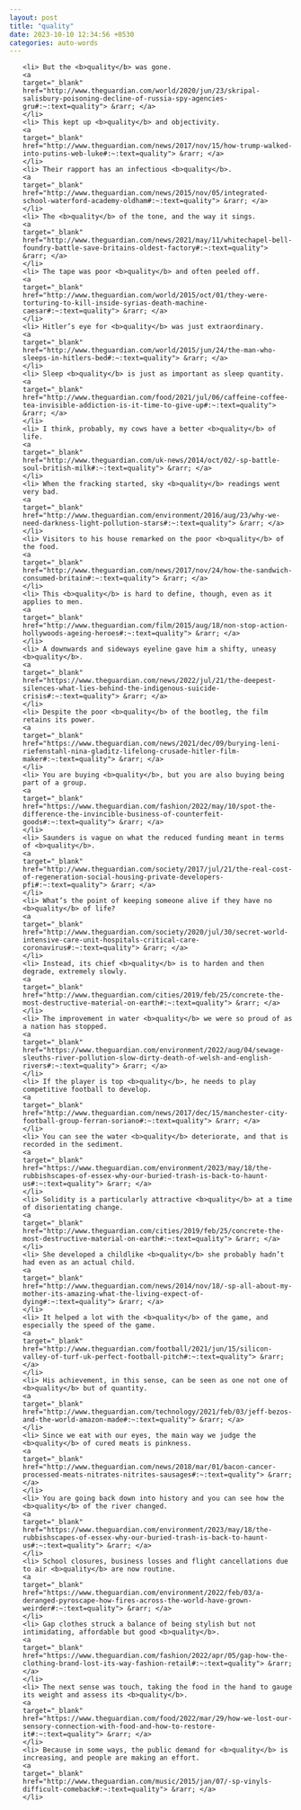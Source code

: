 ```yaml
---
layout: post
title: "quality"
date: 2023-10-10 12:34:56 +0530
categories: auto-words
---
```

<ol>

    <li> But the <b>quality</b> was gone.
    <a 
    target="_blank" 
    href="http://www.theguardian.com/world/2020/jun/23/skripal-salisbury-poisoning-decline-of-russia-spy-agencies-gru#:~:text=quality"> &rarr; </a>
    </li>
    <li> This kept up <b>quality</b> and objectivity.
    <a 
    target="_blank" 
    href="http://www.theguardian.com/news/2017/nov/15/how-trump-walked-into-putins-web-luke#:~:text=quality"> &rarr; </a>
    </li>
    <li> Their rapport has an infectious <b>quality</b>.
    <a 
    target="_blank" 
    href="http://www.theguardian.com/news/2015/nov/05/integrated-school-waterford-academy-oldham#:~:text=quality"> &rarr; </a>
    </li>
    <li> The <b>quality</b> of the tone, and the way it sings.
    <a 
    target="_blank" 
    href="http://www.theguardian.com/news/2021/may/11/whitechapel-bell-foundry-battle-save-britains-oldest-factory#:~:text=quality"> &rarr; </a>
    </li>
    <li> The tape was poor <b>quality</b> and often peeled off.
    <a 
    target="_blank" 
    href="http://www.theguardian.com/world/2015/oct/01/they-were-torturing-to-kill-inside-syrias-death-machine-caesar#:~:text=quality"> &rarr; </a>
    </li>
    <li> Hitler’s eye for <b>quality</b> was just extraordinary.
    <a 
    target="_blank" 
    href="http://www.theguardian.com/world/2015/jun/24/the-man-who-sleeps-in-hitlers-bed#:~:text=quality"> &rarr; </a>
    </li>
    <li> Sleep <b>quality</b> is just as important as sleep quantity.
    <a 
    target="_blank" 
    href="http://www.theguardian.com/food/2021/jul/06/caffeine-coffee-tea-invisible-addiction-is-it-time-to-give-up#:~:text=quality"> &rarr; </a>
    </li>
    <li> I think, probably, my cows have a better <b>quality</b> of life.
    <a 
    target="_blank" 
    href="http://www.theguardian.com/uk-news/2014/oct/02/-sp-battle-soul-british-milk#:~:text=quality"> &rarr; </a>
    </li>
    <li> When the fracking started, sky <b>quality</b> readings went very bad.
    <a 
    target="_blank" 
    href="http://www.theguardian.com/environment/2016/aug/23/why-we-need-darkness-light-pollution-stars#:~:text=quality"> &rarr; </a>
    </li>
    <li> Visitors to his house remarked on the poor <b>quality</b> of the food.
    <a 
    target="_blank" 
    href="http://www.theguardian.com/news/2017/nov/24/how-the-sandwich-consumed-britain#:~:text=quality"> &rarr; </a>
    </li>
    <li> This <b>quality</b> is hard to define, though, even as it applies to men.
    <a 
    target="_blank" 
    href="http://www.theguardian.com/film/2015/aug/18/non-stop-action-hollywoods-ageing-heroes#:~:text=quality"> &rarr; </a>
    </li>
    <li> A downwards and sideways eyeline gave him a shifty, uneasy <b>quality</b>.
    <a 
    target="_blank" 
    href="https://www.theguardian.com/news/2022/jul/21/the-deepest-silences-what-lies-behind-the-indigenous-suicide-crisis#:~:text=quality"> &rarr; </a>
    </li>
    <li> Despite the poor <b>quality</b> of the bootleg, the film retains its power.
    <a 
    target="_blank" 
    href="https://www.theguardian.com/news/2021/dec/09/burying-leni-riefenstahl-nina-gladitz-lifelong-crusade-hitler-film-maker#:~:text=quality"> &rarr; </a>
    </li>
    <li> You are buying <b>quality</b>, but you are also buying being part of a group.
    <a 
    target="_blank" 
    href="https://www.theguardian.com/fashion/2022/may/10/spot-the-difference-the-invincible-business-of-counterfeit-goods#:~:text=quality"> &rarr; </a>
    </li>
    <li> Saunders is vague on what the reduced funding meant in terms of <b>quality</b>.
    <a 
    target="_blank" 
    href="http://www.theguardian.com/society/2017/jul/21/the-real-cost-of-regeneration-social-housing-private-developers-pfi#:~:text=quality"> &rarr; </a>
    </li>
    <li> What’s the point of keeping someone alive if they have no <b>quality</b> of life?
    <a 
    target="_blank" 
    href="http://www.theguardian.com/society/2020/jul/30/secret-world-intensive-care-unit-hospitals-critical-care-coronavirus#:~:text=quality"> &rarr; </a>
    </li>
    <li> Instead, its chief <b>quality</b> is to harden and then degrade, extremely slowly.
    <a 
    target="_blank" 
    href="http://www.theguardian.com/cities/2019/feb/25/concrete-the-most-destructive-material-on-earth#:~:text=quality"> &rarr; </a>
    </li>
    <li> The improvement in water <b>quality</b> we were so proud of as a nation has stopped.
    <a 
    target="_blank" 
    href="https://www.theguardian.com/environment/2022/aug/04/sewage-sleuths-river-pollution-slow-dirty-death-of-welsh-and-english-rivers#:~:text=quality"> &rarr; </a>
    </li>
    <li> If the player is top <b>quality</b>, he needs to play competitive football to develop.
    <a 
    target="_blank" 
    href="http://www.theguardian.com/news/2017/dec/15/manchester-city-football-group-ferran-soriano#:~:text=quality"> &rarr; </a>
    </li>
    <li> You can see the water <b>quality</b> deteriorate, and that is recorded in the sediment.
    <a 
    target="_blank" 
    href="https://www.theguardian.com/environment/2023/may/18/the-rubbishscapes-of-essex-why-our-buried-trash-is-back-to-haunt-us#:~:text=quality"> &rarr; </a>
    </li>
    <li> Solidity is a particularly attractive <b>quality</b> at a time of disorientating change.
    <a 
    target="_blank" 
    href="http://www.theguardian.com/cities/2019/feb/25/concrete-the-most-destructive-material-on-earth#:~:text=quality"> &rarr; </a>
    </li>
    <li> She developed a childlike <b>quality</b> she probably hadn’t had even as an actual child.
    <a 
    target="_blank" 
    href="http://www.theguardian.com/news/2014/nov/18/-sp-all-about-my-mother-its-amazing-what-the-living-expect-of-dying#:~:text=quality"> &rarr; </a>
    </li>
    <li> It helped a lot with the <b>quality</b> of the game, and especially the speed of the game.
    <a 
    target="_blank" 
    href="http://www.theguardian.com/football/2021/jun/15/silicon-valley-of-turf-uk-perfect-football-pitch#:~:text=quality"> &rarr; </a>
    </li>
    <li> His achievement, in this sense, can be seen as one not one of <b>quality</b> but of quantity.
    <a 
    target="_blank" 
    href="http://www.theguardian.com/technology/2021/feb/03/jeff-bezos-and-the-world-amazon-made#:~:text=quality"> &rarr; </a>
    </li>
    <li> Since we eat with our eyes, the main way we judge the <b>quality</b> of cured meats is pinkness.
    <a 
    target="_blank" 
    href="http://www.theguardian.com/news/2018/mar/01/bacon-cancer-processed-meats-nitrates-nitrites-sausages#:~:text=quality"> &rarr; </a>
    </li>
    <li> You are going back down into history and you can see how the <b>quality</b> of the river changed.
    <a 
    target="_blank" 
    href="https://www.theguardian.com/environment/2023/may/18/the-rubbishscapes-of-essex-why-our-buried-trash-is-back-to-haunt-us#:~:text=quality"> &rarr; </a>
    </li>
    <li> School closures, business losses and flight cancellations due to air <b>quality</b> are now routine.
    <a 
    target="_blank" 
    href="https://www.theguardian.com/environment/2022/feb/03/a-deranged-pyroscape-how-fires-across-the-world-have-grown-weirder#:~:text=quality"> &rarr; </a>
    </li>
    <li> Gap clothes struck a balance of being stylish but not intimidating, affordable but good <b>quality</b>.
    <a 
    target="_blank" 
    href="https://www.theguardian.com/fashion/2022/apr/05/gap-how-the-clothing-brand-lost-its-way-fashion-retail#:~:text=quality"> &rarr; </a>
    </li>
    <li> The next sense was touch, taking the food in the hand to gauge its weight and assess its <b>quality</b>.
    <a 
    target="_blank" 
    href="https://www.theguardian.com/food/2022/mar/29/how-we-lost-our-sensory-connection-with-food-and-how-to-restore-it#:~:text=quality"> &rarr; </a>
    </li>
    <li> Because in some ways, the public demand for <b>quality</b> is increasing, and people are making an effort.
    <a 
    target="_blank" 
    href="http://www.theguardian.com/music/2015/jan/07/-sp-vinyls-difficult-comeback#:~:text=quality"> &rarr; </a>
    </li>
